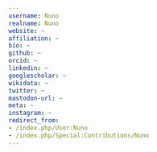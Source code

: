 ```yaml
---
username: Nuno
realname: Nuno
website: ~
affiliation: ~
bio: ~
github: ~
orcid: ~
linkedin: ~
googlescholar: ~
wikidata: ~
twitter: ~
mastodon-url: ~
meta: ~
instagram: ~
redirect_from:
- /index.php/User:Nuno
- /index.php/Special:Contributions/Nuno
---
```

